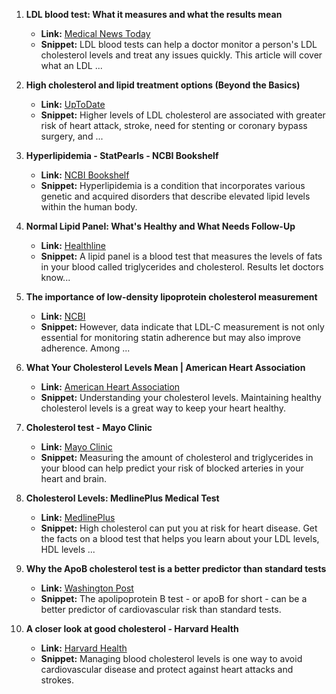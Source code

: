 1. **LDL blood test: What it measures and what the results mean**
   - **Link:** [Medical News Today](https://www.medicalnewstoday.com/articles/ldl-blood-test)
   - **Snippet:** LDL blood tests can help a doctor monitor a person's LDL cholesterol levels and treat any issues quickly. This article will cover what an LDL ...

2. **High cholesterol and lipid treatment options (Beyond the Basics)**
   - **Link:** [UpToDate](https://www.uptodate.com/contents/high-cholesterol-and-lipid-treatment-options-beyond-the-basics/print)
   - **Snippet:** Higher levels of LDL cholesterol are associated with greater risk of heart attack, stroke, need for stenting or coronary bypass surgery, and ...

3. **Hyperlipidemia - StatPearls - NCBI Bookshelf**
   - **Link:** [NCBI Bookshelf](https://www.ncbi.nlm.nih.gov/books/NBK559182/)
   - **Snippet:** Hyperlipidemia is a condition that incorporates various genetic and acquired disorders that describe elevated lipid levels within the human body.

4. **Normal Lipid Panel: What's Healthy and What Needs Follow-Up**
   - **Link:** [Healthline](https://www.healthline.com/health/normal-lipid-panel)
   - **Snippet:** A lipid panel is a blood test that measures the levels of fats in your blood called triglycerides and cholesterol. Results let doctors know...

5. **The importance of low-density lipoprotein cholesterol measurement**
   - **Link:** [NCBI](https://www.ncbi.nlm.nih.gov/pmc/articles/PMC10037190/)
   - **Snippet:** However, data indicate that LDL-C measurement is not only essential for monitoring statin adherence but may also improve adherence. Among ...

6. **What Your Cholesterol Levels Mean | American Heart Association**
   - **Link:** [American Heart Association](https://www.heart.org/en/health-topics/cholesterol/about-cholesterol/what-your-cholesterol-levels-mean)
   - **Snippet:** Understanding your cholesterol levels. Maintaining healthy cholesterol levels is a great way to keep your heart healthy.

7. **Cholesterol test - Mayo Clinic**
   - **Link:** [Mayo Clinic](https://www.mayoclinic.org/tests-procedures/cholesterol-test/about/pac-20384601)
   - **Snippet:** Measuring the amount of cholesterol and triglycerides in your blood can help predict your risk of blocked arteries in your heart and brain.

8. **Cholesterol Levels: MedlinePlus Medical Test**
   - **Link:** [MedlinePlus](https://medlineplus.gov/lab-tests/cholesterol-levels/)
   - **Snippet:** High cholesterol can put you at risk for heart disease. Get the facts on a blood test that helps you learn about your LDL levels, HDL levels ...

9. **Why the ApoB cholesterol test is a better predictor than standard tests**
   - **Link:** [Washington Post](https://www.washingtonpost.com/wellness/2024/01/08/apo-b-cholesterol-test/)
   - **Snippet:** The apolipoprotein B test - or apoB for short - can be a better predictor of cardiovascular risk than standard tests.

10. **A closer look at good cholesterol - Harvard Health**
    - **Link:** [Harvard Health](https://www.health.harvard.edu/staying-healthy/a-closer-look-at-good-cholesterol)
    - **Snippet:** Managing blood cholesterol levels is one way to avoid cardiovascular disease and protect against heart attacks and strokes.